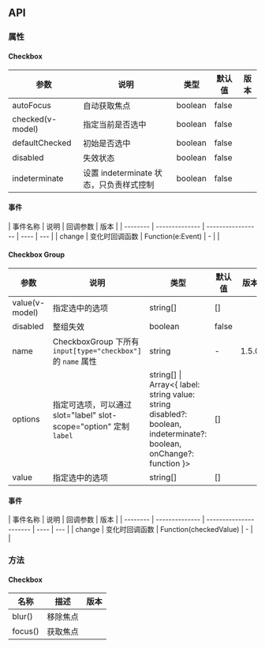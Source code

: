 ## API

### 属性

#### Checkbox

| 参数             | 说明                                    | 类型    | 默认值 | 版本 |
| ---------------- | --------------------------------------- | ------- | ------ | ---- |
| autoFocus        | 自动获取焦点                            | boolean | false  |      |
| checked(v-model) | 指定当前是否选中                        | boolean | false  |      |
| defaultChecked   | 初始是否选中                            | boolean | false  |      |
| disabled         | 失效状态                                | boolean | false  |      |
| indeterminate    | 设置 indeterminate 状态，只负责样式控制 | boolean | false  |      |

#### 事件

| 事件名称 | 说明           | 回调参数          | 版本 |
| -------- | -------------- | ----------------- | ---- | --- |
| change   | 变化时回调函数 | Function(e:Event) | -    |     |

#### Checkbox Group

| 参数 | 说明 | 类型 | 默认值 | 版本 |
| --- | --- | --- | --- | --- |
| value(v-model) | 指定选中的选项 | string\[] | \[] |  |
| disabled | 整组失效 | boolean | false |  |
| name | CheckboxGroup 下所有 `input[type="checkbox"]` 的 `name` 属性 | string | - | 1.5.0 |
| options | 指定可选项，可以通过 slot="label" slot-scope="option" 定制`label` | string\[] \| Array&lt;{ label: string value: string disabled?: boolean, indeterminate?: boolean, onChange?: function }> | \[] |  |
| value | 指定选中的选项 | string\[] | \[] |  |

#### 事件

| 事件名称 | 说明           | 回调参数               | 版本 |
| -------- | -------------- | ---------------------- | ---- | --- |
| change   | 变化时回调函数 | Function(checkedValue) | -    |     |

### 方法

#### Checkbox

| 名称    | 描述     | 版本 |
| ------- | -------- | ---- |
| blur()  | 移除焦点 |      |
| focus() | 获取焦点 |      |
